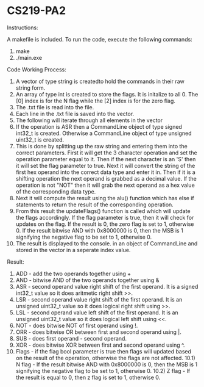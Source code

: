 # CS219-PA2

Instructions:

A makefile is included. To run the code, execute the following commands:
1) make
2) ./main.exe


Code Working Process:

1) A vector of type string is createdto hold the commands in their raw string form.
2) An array of type int is created to store the flags. It is initalize to all 0. The [0] index is for the N flag while the [2] index is for the zero flag.
3) The .txt file is read into the file.
4) Each line in the .txt file is saved into the vector.
5) The following will iterate through all elements in the vector
6) If the operation is ASR then a CommandLine object of type signed int32_t is created. Otherwise a CommandLine object of type unsigned uint32_t is created.
7) This is done by splitting up the raw string and entering them into the correct parameters. First it will get the 3 character operation and set the operation parameter equal to it. Then if the next character is an 'S' then it will set the flag parameter to true. Next it will convert the string of the first hex operand into the correct data type and enter it in. Then if it is a shifting operation the next operand is grabbed as a decimal value. If the operation is not "NOT" then it will grab the next operand as a hex value of the corresponding data type.
8) Next it will compute the result using the alu() function which has else if statements to return the result of the corresponding operation.
9) From this result the updateFlags() function is called which will update the flags accordingly. If the flag parameter is true, then it will check for updates on the flag. If the result is 0, the zero flag is set to 1, otherwise 0. If the result bitwise AND with 0x8000000 is 0, then the MSB is 1 signifying the negative flag to be set to 1, otherwise 0.
10) The result is displayed to the console.
 in an object of CommandLine and stored in the vector in a seperate index value.

Result:

1) ADD - add the two operands together using +
2) AND - bitwise AND of the two operands together using &
3) ASR - second operand value right shift of the first operand. It is a signed int32_t value so it does aritmetic right shift >>.
4) LSR - second operand value right shift of the first operand. It is an unsigned uint32_t value so it does logical right shift using >>.
5) LSL - second operand value left shift of the first operand. It is an unsigned uint32_t value so it does logical left shift using <<.
6) NOT - does bitwise NOT of first operand using !.
7) ORR - does bitwise OR between first and second operand using |.
8) SUB - does first operand - second operand.
9) XOR - does bitwise XOR between first and second operand using ^.
10) Flags - if the flag bool parameter is true then flags will updated based on the result of the operation, otherwise the flags are not affected. 
10.1) N flag - If the result bitwise AND with 0x8000000 is 0, then the MSB is 1 signifying the negative flag to be set to 1, otherwise 0.
10.2) Z flag - If the result is equal to 0, then z flag is set to 1, otherwise 0.


